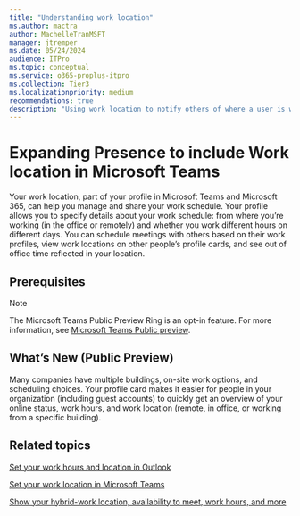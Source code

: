 ```yaml
---
title: "Understanding work location"
ms.author: mactra
author: MachelleTranMSFT
manager: jtremper
ms.date: 05/24/2024
audience: ITPro
ms.topic: conceptual
ms.service: o365-proplus-itpro
ms.collection: Tier3
ms.localizationpriority: medium
recommendations: true
description: "Using work location to notify others of where a user is working, remotely or in office."
---
```


# Expanding Presence to include Work location in Microsoft Teams

Your work location, part of your profile in Microsoft Teams and Microsoft 365, can help you manage and share your work schedule. Your profile allows you to specify details about your work schedule: from where you’re working (in the office or remotely) and whether you work different hours on different days. You can schedule meetings with others based on their work profiles, view work locations on other people’s profile cards, and see out of office time reflected in your location.

## Prerequisites

> [!NOTE]
> The Microsoft Teams Public Preview Ring is an opt-in feature. For more information, see [Microsoft Teams Public preview](/microsoftteams/public-preview-doc-updates?tabs=new-teams-client).

## What’s New (Public Preview)

Many companies have multiple buildings, on-site work options, and scheduling choices. Your profile card makes it easier for people in your organization (including guest accounts) to quickly get an overview of your online status, work hours, and work location (remote, in office, or working from a specific building).

## Related topics

[Set your work hours and location in Outlook](https://support.microsoft.com/office/set-your-work-hours-and-location-in-outlook-af2fddf9-249e-4710-9c95-5911edfd76f6)

[Set your work location in Microsoft Teams](https://support.microsoft.com/office/set-your-work-location-in-microsoft-teams-6c14a0f5-3cd6-427d-b1d2-aa0365aebf88)

[Show your hybrid-work location, availability to meet, work hours, and more](https://support.microsoft.com/office/show-your-hybrid-work-location-availability-to-meet-work-hours-and-more-c861198d-f82e-41d7-88ec-c2e716be5ede)
